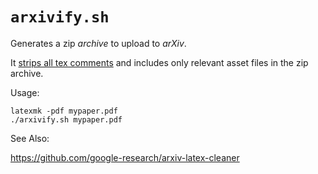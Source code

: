 # `arxivify.sh`

Generates a zip *archive* to upload to *arXiv*.

It [strips all tex comments](https://arxiv.org/help/faq/whytex)
and includes only relevant asset files in the zip archive.

Usage:

```
latexmk -pdf mypaper.pdf
./arxivify.sh mypaper.pdf
```

See Also:

https://github.com/google-research/arxiv-latex-cleaner
